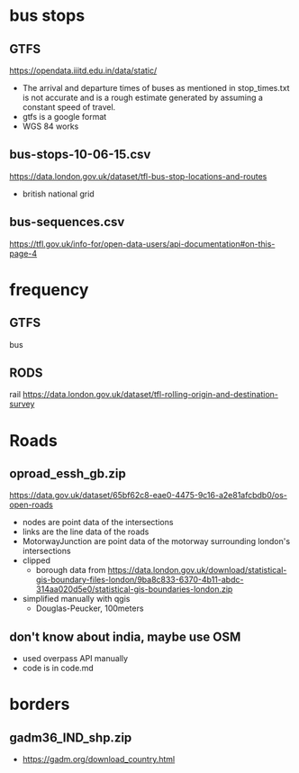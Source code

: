 # bus stops
## GTFS
https://opendata.iiitd.edu.in/data/static/
- The arrival and departure times of buses as mentioned in stop_times.txt is not accurate and is a rough estimate generated by assuming a constant speed of travel.
- gtfs is a google format
- WGS 84 works

## bus-stops-10-06-15.csv
https://data.london.gov.uk/dataset/tfl-bus-stop-locations-and-routes
- british national grid

## bus-sequences.csv
https://tfl.gov.uk/info-for/open-data-users/api-documentation#on-this-page-4

# frequency
## GTFS
bus
## RODS
rail
https://data.london.gov.uk/dataset/tfl-rolling-origin-and-destination-survey

# Roads
## oproad_essh_gb.zip
https://data.gov.uk/dataset/65bf62c8-eae0-4475-9c16-a2e81afcbdb0/os-open-roads
- nodes are point data of the intersections
- links are the line data of the roads
- MotorwayJunction are point data of the motorway surrounding london's intersections
- clipped
    - borough data from https://data.london.gov.uk/download/statistical-gis-boundary-files-london/9ba8c833-6370-4b11-abdc-314aa020d5e0/statistical-gis-boundaries-london.zip
- simplified manually with qgis
    - Douglas-Peucker, 100meters

## don't know about india, maybe use OSM
- used overpass API manually
- code is in code.md

# borders
## gadm36_IND_shp.zip
- https://gadm.org/download_country.html
